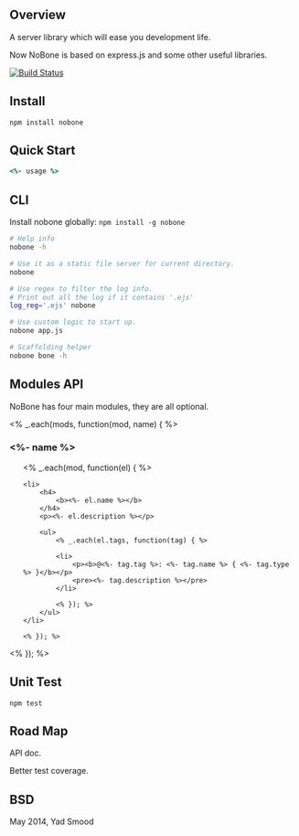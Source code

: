 ## Overview

A server library which will ease you development life.

Now NoBone is based on express.js and some other useful libraries.

[![Build Status](https://travis-ci.org/ysmood/nobone.svg)](https://travis-ci.org/ysmood/nobone)

## Install

    npm install nobone


## Quick Start

```coffeescript
<%- usage %>
```


## CLI

Install nobone globally: `npm install -g nobone`

```bash
# Help info
nobone -h

# Use it as a static file server for current directory.
nobone

# Use regex to filter the log info.
# Print out all the log if it contains '.ejs'
log_reg='.ejs' nobone

# Use custom logic to start up.
nobone app.js

# Scaffolding helper
nobone bone -h

```


## Modules API

NoBone has four main modules, they are all optional.


<% _.each(mods, function(mod, name) { %>

<h3><%- name %></h3>
<ul>
	<% _.each(mod, function(el) { %>

	<li>
		<h4>
			<b><%- el.name %></b>
		</h4>
		<p><%- el.description %></p>

		<ul>
			<% _.each(el.tags, function(tag) { %>

			<li>
				<p><b>@<%- tag.tag %>: <%- tag.name %> { <%- tag.type %> }</b></p>
				<pre><%- tag.description %></pre>
			</li>

			<% }); %>
		</ul>
	</li>

	<% }); %>
</ul>


<% }); %>


## Unit Test

	npm test


## Road Map

API doc.

Better test coverage.


## BSD

May 2014, Yad Smood
